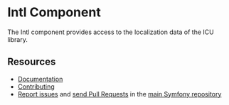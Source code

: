 Intl Component
=============

The Intl component provides access to the localization data of the ICU library.

Resources
---------

 * [Documentation](https://symfony.com/doc/current/components/intl.html)
 * [Contributing](https://symfony.com/doc/current/contributing/index.html)
 * [Report issues](https://github.com/symfony/symfony/issues) and
   [send Pull Requests](https://github.com/symfony/symfony/pulls)
   in the [main Symfony repository](https://github.com/symfony/symfony)
